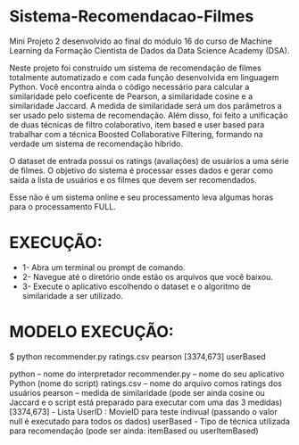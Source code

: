 # Sistema-Recomendacao-Filmes
Mini Projeto 2 desenvolvido ao final do módulo 16 do curso de Machine Learning da Formação Cientista de Dados da Data Science Academy (DSA).

Neste projeto foi construído um sistema de recomendação de filmes totalmente automatizado e com cada função  desenvolvida  em  linguagem  Python. Você encontra ainda o código necessário para calcular a similaridade pelo coeficente de Pearson, a similaridade cosine e a similaridade Jaccard. A medida de similaridade será um dos parâmetros a ser usado pelo sistema de recomendação. Além disso, foi feito a unificação de duas técnicas de filtro colaborativo, item based e user based para trabalhar com a técnica Boosted Collaborative Filtering, formando na verdade um sistema de recomendação híbrido.

O dataset de entrada possui os ratings (avaliações) de usuários a uma série de filmes. 
O objetivo do sistema é processar esses dados e gerar como saída a lista de usuários e os filmes que devem ser recomendados. 

Esse não é um sistema online e seu processamento leva algumas horas para o processamento FULL.

# EXECUÇÃO:

- 1- Abra um terminal ou prompt de comando.
- 2- Navegue até o diretório onde estão os arquivos que você baixou.
- 3- Execute o aplicativo escolhendo o dataset e o algoritmo de similaridade a ser utilizado.

# MODELO EXECUÇÃO:

$ python recommender.py ratings.csv pearson [3374,673] userBased

python – nome do interpretador
recommender.py – nome do seu aplicativo Python (nome do script)
ratings.csv – nome do arquivo comos ratings dos usuários
pearson – medida de similaridade (pode ser ainda cosine ou Jaccard e o script está preparado para executar com uma das 3 medidas)
[3374,673] - Lista UserID : MovieID para teste indivual (passando o valor null é executado para todos os dados)
userBased - Tipo de técnica utilizada para recomendação (pode ser ainda: itemBased ou userItemBased)
